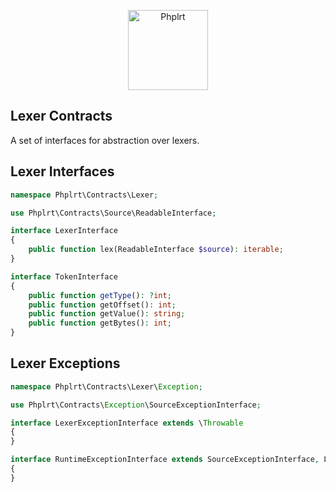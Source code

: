 <p align="center">
    <a href="https://railt.org"><img src="https://avatars2.githubusercontent.com/u/49816277?s=128" width="128" alt="Phplrt" /></a>
</p>

## Lexer Contracts

A set of interfaces for abstraction over lexers.

## Lexer Interfaces

```php
namespace Phplrt\Contracts\Lexer;

use Phplrt\Contracts\Source\ReadableInterface;

interface LexerInterface
{
    public function lex(ReadableInterface $source): iterable;
}

interface TokenInterface
{
    public function getType(): ?int;
    public function getOffset(): int;
    public function getValue(): string;
    public function getBytes(): int;
}
```

## Lexer Exceptions

```php
namespace Phplrt\Contracts\Lexer\Exception;

use Phplrt\Contracts\Exception\SourceExceptionInterface;

interface LexerExceptionInterface extends \Throwable
{
}

interface RuntimeExceptionInterface extends SourceExceptionInterface, LexerExceptionInterface
{
}
```
